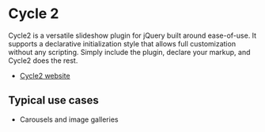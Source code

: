 # Cycle 2

Cycle2 is a versatile slideshow plugin for jQuery built around ease-of-use. It supports a declarative initialization style that allows full customization without any scripting. Simply include the plugin, declare your markup, and Cycle2 does the rest.

- [Cycle2 website](http://jquery.malsup.com/cycle2/)

## Typical use cases

- Carousels and image galleries

